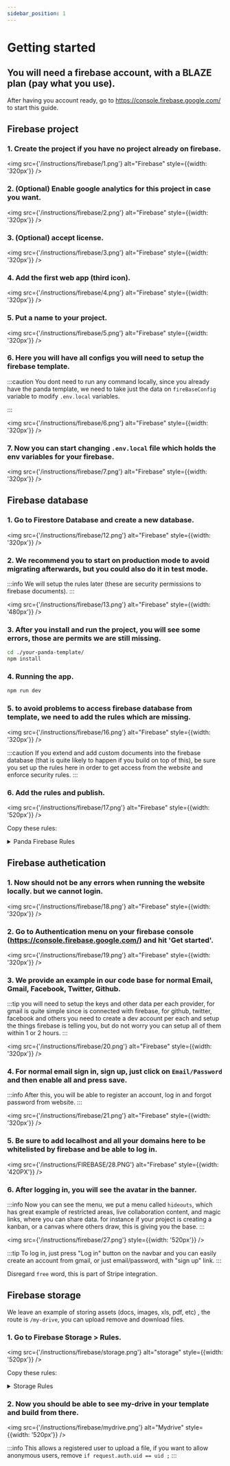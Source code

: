 ```yaml
---
sidebar_position: 1
---
```


# Getting started 

<h2>You will need a firebase account, with a BLAZE plan (pay what you use).</h2>

After having you account ready, go to https://console.firebase.google.com/ to start this guide.

## Firebase project 

### 1. Create the project if you have no project already on firebase. 

<img src={'/instructions/firebase/1.png'} alt="Firebase" style={{width: '320px'}} />

### 2. (Optional) Enable google analytics for this project in case you want.

<img src={'/instructions/firebase/2.png'} alt="Firebase" style={{width: '320px'}} />

### 3. (Optional) accept license.

<img src={'/instructions/firebase/3.png'} alt="Firebase" style={{width: '320px'}} />

### 4. Add the first web app (third icon).

<img src={'/instructions/firebase/4.png'} alt="Firebase" style={{width: '320px'}} />

### 5. Put a name to your project. 

<img src={'/instructions/firebase/5.png'} alt="Firebase" style={{width: '320px'}} />

### 6. Here you will have all configs you will need to setup the firebase template. 

:::caution
You dont need to run any command locally, since you already have the panda template, we need to take just the data
on `fireBaseConfig` variable to modify `.env.local` variables.

:::

<img src={'/instructions/firebase/6.png'} alt="Firebase" style={{width: '320px'}} />

### 7. Now you can start changing `.env.local` file which holds the env variables for your firebase. 

<img src={'/instructions/firebase/7.png'} alt="Firebase" style={{width: '320px'}} />

## Firebase database

### 1. Go to Firestore Database and create a new database.

<img src={'/instructions/firebase/12.png'} alt="Firebase" style={{width: '320px'}} />

### 2. We recommend you to start on production mode to avoid migrating afterwards, but you could also do it in test mode. 

:::info
We will setup the rules later (these are security permissions to firebase documents).
:::

<img src={'/instructions/firebase/13.png'} alt="Firebase" style={{width: '480px'}} />

### 3. After you install and run the project, you will see some errors, those are permits we are still missing. 

```bash
cd ./your-panda-template/
npm install
```

### 4. Running the app. 

```bash
npm run dev
```

### 5. to avoid problems to access firebase database from template, we need to add the rules which are missing. 

<img src={'/instructions/firebase/16.png'} alt="Firebase" style={{width: '320px'}} />

:::caution
If you extend  and add custom documents into the firebase database (that is quite likely to happen if you build on top of this), be sure you
set up the rules here in order to get access from the website and enforce security rules.
:::

### 6. Add the rules and publish.

<img src={'/instructions/firebase/17.png'} alt="Firebase" style={{width: '520px'}} />

Copy these rules:

<details>
  <summary>Panda Firebase Rules</summary>
  <code>
    {`
  rules_version = '2';
  service cloud.firestore {
    match /databases/{database}/documents {
       match /fe-users/{uid} {
        allow read, write: if request.auth.uid == uid;
       }
       
       match /fe-hideouts/{uid} {
        allow read, write: if true;
       }
       
       match /fe-public-profiles/{uid} {
        allow read: if true;
        allow write: if request.auth.uid == uid;
       }
     }
   }`}
  </code>
</details>

## Firebase authetication 

### 1. Now should not be any errors when running the website locally. but we cannot login. 

<img src={'/instructions/firebase/18.png'} alt="Firebase" style={{width: '320px'}} />

### 2. Go to Authentication menu on your firebase console (https://console.firebase.google.com/) and hit 'Get started'.

<img src={'/instructions/firebase/19.png'} alt="Firebase" style={{width: '320px'}} />

### 3. We provide an example in our code base for normal Email, Gmail, Facebook, Twitter, Github. 

:::tip
you will need to setup the keys and other data per each provider, for gmail is quite simple since is connected with firebase, for github, twitter, facebook and others
you need to create a dev account per each and setup the things firebase is telling you, but do not worry you can setup all of them within 1 or 2 hours.
:::

<img src={'/instructions/firebase/20.png'} alt="Firebase" style={{width: '320px'}} />

### 4. For normal email sign in, sign up, just click on `Email/Password`  and then enable all and press save.

:::info
After this, you will be able to register an account, log in and forgot password from website.
:::

<img src={'/instructions/firebase/21.png'} alt="Firebase" style={{width: '320px'}} />

### 5. Be sure to add localhost and all your domains here to be whitelisted by firebase and be able to log in. 

<img src={'/instructions/FIREBASE/28.PNG'} alt="Firebase" style={{width: '420PX'}} />

### 6. After logging in, you will see the avatar in the banner.  

:::info
Now you can see the menu, we put a menu called `hideouts`, which has great example of restricted areas, live collaboration content, 
and magic links, where you can share data. for instance if your project is creating a kanban, or a canvas where others draw, this is giving you the base.
:::

<img src={'/instructions/firebase/27.png'} style={{width: '520px'}} />

:::tip
To log in, just press "Log in" button on the navbar and you can easily create an account from gmail, or just email/password, with "sign up" link.
:::

Disregard `free` word, this is part of Stripe integration.

## Firebase storage

We leave an example of storing assets (docs, images, xls, pdf, etc) , the route is `/my-drive`, you can upload remove and download files.

### 1. Go to Firebase Storage > Rules.

<img src={'/instructions/firebase/storage.png'} alt="storage" style={{width: '520px'}} />



Copy these rules:

<details>
  <summary>Storage Rules</summary>
  <code>
    {`
    rules_version = '2';
    service firebase.storage {
      match /b/{bucket}/o {
        match /documents/{uid}/{allPaths=**} {
          allow read, delete: if request.auth.uid == uid ;
          // Only allow uploads of any image file that's less than 2MB
          allow write: if request.auth.uid == uid && request.resource.size < 2 * 1024 * 1024;
        }
      }
    }   `}
  </code>
</details>

### 2. Now you should be able to see my-drive in your template and build from there.

<img src={'/instructions/firebase/mydrive.png'} alt="Mydrive" style={{width: '520px'}} />


:::info
This allows a registered user to upload a file, if you want to allow anonymous users, remove `if request.auth.uid == uid ;` 
:::


<head>
<meta property="og:title" content="Getting started !"/>
<meta property="og:image" content="https://media.discordapp.net/attachments/1092919759911256125/1093321217869611138/image_1.png"/>
<meta property="og:description" content="If you have Panda Firebase template, means that you also have included Panda Plus and Users features, such as Login, Logout, Forgot Password, Register, Restricted areas, Upload files much more."/>
<meta property="og:url" content="https://docu.blue-panda.dev/docs/category/-tutorial---firebase"/>
</head>
